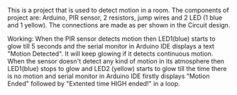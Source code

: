 This is a project that is used to detect motion in a room. The components of project are: Arduino, PIR sensor, 2 resistors, jump wires and 2 LED (1 blue and  1 yellow). The connections are made as per shown in the Circuit design. 

Working: 
When the PIR sensor detects motion then LED1(blue) starts to glow till 5 seconds and the serial monitor in Arduino IDE displays a text "Motion Detected". It will keep glowing if it detects continuous motion. 
When the sensor doesn't detect any kind of motion in its atmosphere then LED1(blue) stops to glow and LED2 (yellow) starts to glow till the time there is no motion and serial monitor in Arduino IDE firstly displays "Motion Ended" followed by "Extented time HIGH ended!" in a loop.
